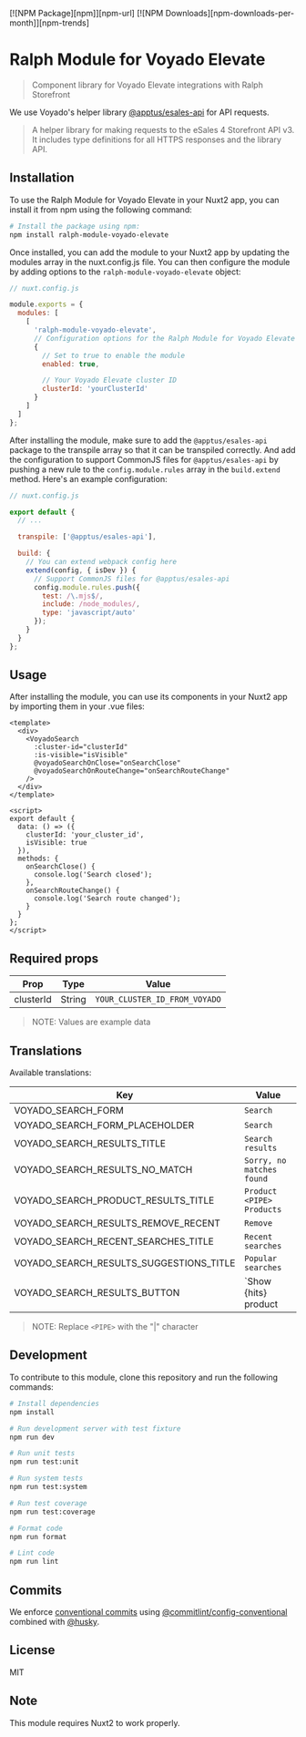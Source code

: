 [![NPM Package][npm]][npm-url]
[![NPM Downloads][npm-downloads-per-month]][npm-trends]

# Ralph Module for Voyado Elevate

> Component library for Voyado Elevate integrations with Ralph Storefront

We use Voyado's helper library [@apptus/esales-api](https://www.npmjs.com/package/@apptus/esales-api) for API requests.

> A helper library for making requests to the eSales 4 Storefront API v3. It includes type definitions for all HTTPS responses and the library API.

## Installation

To use the Ralph Module for Voyado Elevate in your Nuxt2 app, you can install it from npm using the following command:

```bash
# Install the package using npm:
npm install ralph-module-voyado-elevate
```

Once installed, you can add the module to your Nuxt2 app by updating the modules array in the nuxt.config.js file. You can then configure the module by adding options to the `ralph-module-voyado-elevate` object:

```javascript
// nuxt.config.js

module.exports = {
  modules: [
    [
      'ralph-module-voyado-elevate',
      // Configuration options for the Ralph Module for Voyado Elevate
      {
        // Set to true to enable the module
        enabled: true,

        // Your Voyado Elevate cluster ID
        clusterId: 'yourClusterId'
      }
    ]
  ]
};
```

After installing the module, make sure to add the `@apptus/esales-api` package to the transpile array so that it can be transpiled correctly. And add the configuration to support CommonJS files for `@apptus/esales-api` by pushing a new rule to the `config.module.rules` array in the `build.extend` method. Here's an example configuration:

```javascript
// nuxt.config.js

export default {
  // ...

  transpile: ['@apptus/esales-api'],

  build: {
    // You can extend webpack config here
    extend(config, { isDev }) {
      // Support CommonJS files for @apptus/esales-api
      config.module.rules.push({
        test: /\.mjs$/,
        include: /node_modules/,
        type: 'javascript/auto'
      });
    }
  }
};
```

## Usage

After installing the module, you can use its components in your Nuxt2 app by importing them in your .vue files:

```vue
<template>
  <div>
    <VoyadoSearch
      :cluster-id="clusterId"
      :is-visible="isVisible"
      @voyadoSearchOnClose="onSearchClose"
      @voyadoSearchOnRouteChange="onSearchRouteChange"
    />
  </div>
</template>

<script>
export default {
  data: () => ({
    clusterId: 'your_cluster_id',
    isVisible: true
  }),
  methods: {
    onSearchClose() {
      console.log('Search closed');
    },
    onSearchRouteChange() {
      console.log('Search route changed');
    }
  }
};
</script>
```

## Required props

| Prop      | Type   | Value                         |
| --------- | ------ | ----------------------------- |
| clusterId | String | `YOUR_CLUSTER_ID_FROM_VOYADO` |

> NOTE: Values are example data

## Translations

Available translations:

| Key                                     | Value                                        |
| --------------------------------------- | -------------------------------------------- |
| VOYADO_SEARCH_FORM                      | `Search`                                     |
| VOYADO_SEARCH_FORM_PLACEHOLDER          | `Search`                                     |
| VOYADO_SEARCH_RESULTS_TITLE             | `Search results`                             |
| VOYADO_SEARCH_RESULTS_NO_MATCH          | `Sorry, no matches found`                    |
| VOYADO_SEARCH_PRODUCT_RESULTS_TITLE     | `Product <PIPE> Products`                    |
| VOYADO_SEARCH_RESULTS_REMOVE_RECENT     | `Remove`                                     |
| VOYADO_SEARCH_RECENT_SEARCHES_TITLE     | `Recent searches`                            |
| VOYADO_SEARCH_RESULTS_SUGGESTIONS_TITLE | `Popular searches`                           |
| VOYADO_SEARCH_RESULTS_BUTTON            | `Show {hits} product | Show {hits} products` |

> NOTE: Replace `<PIPE>` with the "|" character

## Development

To contribute to this module, clone this repository and run the following commands:

```bash
# Install dependencies
npm install

# Run development server with test fixture
npm run dev

# Run unit tests
npm run test:unit

# Run system tests
npm run test:system

# Run test coverage
npm run test:coverage

# Format code
npm run format

# Lint code
npm run lint
```

## Commits

We enforce [conventional commits](https://www.conventionalcommits.org/en/v1.0.0/) using [@commitlint/config-conventional](https://www.npmjs.com/package/@commitlint/config-conventional) combined with [@husky](https://www.npmjs.com/package/husky).

## License

MIT

## Note

This module requires Nuxt2 to work properly.
